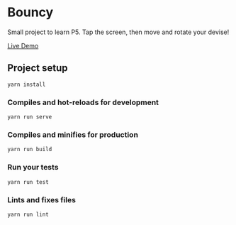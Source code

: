 # Bouncy

Small project to learn P5. Tap the screen, then move and rotate your devise!

[Live Demo](https://bouncy.oscarestay.com/)

## Project setup
```
yarn install
```

### Compiles and hot-reloads for development
```
yarn run serve
```

### Compiles and minifies for production
```
yarn run build
```

### Run your tests
```
yarn run test
```

### Lints and fixes files
```
yarn run lint
```
